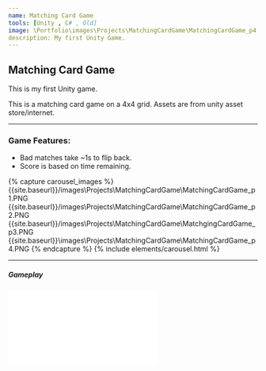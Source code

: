```yaml
---
name: Matching Card Game
tools: [Unity , C# , Old]
image: \Portfolio\images\Projects\MatchingCardGame\MatchingCardGame_p4.PNG
description: My first Unity Game.
---
```


## Matching Card Game

This is my first Unity game.

This is a matching card game on a 4x4 grid.
Assets are from unity asset store/internet.

---

### Game Features:
- Bad matches take ~1s to flip back.
- Score is based on time remaining.

{% capture carousel_images %}
{{site.baseurl}}/images\Projects\MatchingCardGame\MatchingCardGame_p1.PNG
{{site.baseurl}}/images\Projects\MatchingCardGame\MatchingCardGame_p2.PNG
{{site.baseurl}}/images\Projects\MatchingCardGame\MatchgingCardGame_p3.PNG
{{site.baseurl}}\images\Projects\MatchingCardGame\MatchingCardGame_p4.PNG
{% endcapture %}
{% include elements/carousel.html %}


---
##### Gameplay

<div class="video">
  <iframe src="\Portfolio\images\Projects\MatchingCardGame\MatchingCardGame_Gameplay.mp4" frameborder="0" allowfullscreen></iframe>
</div>


